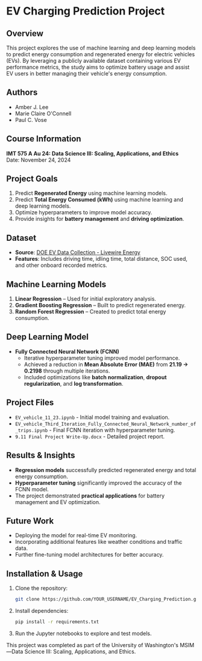 # EV Charging Prediction Project

## Overview
This project explores the use of machine learning and deep learning models to predict energy consumption and regenerated energy for electric vehicles (EVs). By leveraging a publicly available dataset containing various EV performance metrics, the study aims to optimize battery usage and assist EV users in better managing their vehicle's energy consumption.

## Authors
- Amber J. Lee
- Marie Claire O'Connell
- Paul C. Vose

## Course Information
**IMT 575 A Au 24: Data Science III: Scaling, Applications, and Ethics**  
Date: November 24, 2024

## Project Goals
1. Predict **Regenerated Energy** using machine learning models.
2. Predict **Total Energy Consumed (kWh)** using machine learning and deep learning models.
3. Optimize hyperparameters to improve model accuracy.
4. Provide insights for **battery management** and **driving optimization**.

## Dataset
- **Source**: [DOE EV Data Collection - Livewire Energy](https://livewire.energy.gov/ds/calstart/vehicle)
- **Features**: Includes driving time, idling time, total distance, SOC used, and other onboard recorded metrics.

## Machine Learning Models
1. **Linear Regression** – Used for initial exploratory analysis.
2. **Gradient Boosting Regression** – Built to predict regenerated energy.
3. **Random Forest Regression** – Created to predict total energy consumption.

## Deep Learning Model
- **Fully Connected Neural Network (FCNN)**
  - Iterative hyperparameter tuning improved model performance.
  - Achieved a reduction in **Mean Absolute Error (MAE)** from **21.19 → 0.2198** through multiple iterations.
  - Included optimizations like **batch normalization**, **dropout regularization**, and **log transformation**.

## Project Files
- `EV_vehicle_11_23.ipynb` - Initial model training and evaluation.
- `EV_vehicle_Third_Iteration_Fully_Connected_Neural_Network_number_of_trips.ipynb` - Final FCNN iteration with hyperparameter tuning.
- `9.11 Final Project Write-Up.docx` - Detailed project report.

## Results & Insights
- **Regression models** successfully predicted regenerated energy and total energy consumption.
- **Hyperparameter tuning** significantly improved the accuracy of the FCNN model.
- The project demonstrated **practical applications** for battery management and EV optimization.

## Future Work
- Deploying the model for real-time EV monitoring.
- Incorporating additional features like weather conditions and traffic data.
- Further fine-tuning model architectures for better accuracy.

## Installation & Usage
1. Clone the repository:
   ```bash
   git clone https://github.com/YOUR_USERNAME/EV_Charging_Prediction.git
   ```
2. Install dependencies:
   ```bash
   pip install -r requirements.txt
   ```
3. Run the Jupyter notebooks to explore and test models.


This project was completed as part of the University of Washington's MSIM—Data Science III: Scaling, Applications, and Ethics.

